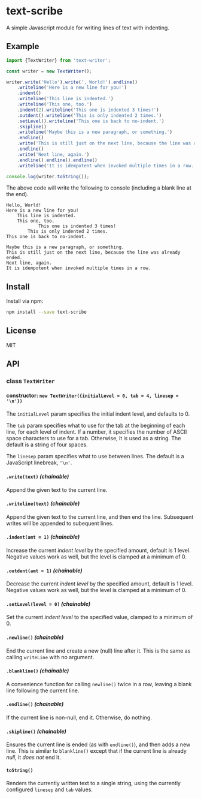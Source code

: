 # text-scribe

A simple Javascript module for writing lines of text with indenting.

## Example

```javascript
import {TextWriter} from 'text-writer';

const writer = new TextWriter();

writer.write('Hello').write(', World!').endline()
    .writeline('Here is a new line for you!')
    .indent()
    .writeline('This line is indented.')
    .writeline('This one, too.')
    .indent(2).writeline('This one is indented 3 times!')
    .outdent().writeline('This is only indented 2 times.')
    .setLevel().writeline('This one is back to no-indent.')
    .skipline()
    .writeline('Maybe this is a new paragraph, or something.')
    .endline()
    .write('This is still just on the next line, because the line was already ended.')
    .endline()
    .write('Next line, again.')
    .endline().endline().endline()
    .writeline('It is idempotent when invoked multiple times in a row.');

console.log(writer.toString());
```

The above code will write the following to console (including a blank line at the end).

```
Hello, World!
Here is a new line for you!
    This line is indented.
    This one, too.
            This one is indented 3 times!
        This is only indented 2 times.
This one is back to no-indent.

Maybe this is a new paragraph, or something.
This is still just on the next line, because the line was already ended.
Next line, again.
It is idempotent when invoked multiple times in a row.

```

## Install

Install via npm:

```bash
npm install --save text-scribe
```

## License

MIT

## API

### class `TextWriter`

#### constructor: `new TextWriter({initialLevel = 0, tab = 4, linesep = '\n'})`

The `initialLevel` param specifies the initial indent level, and defaults to 0.

The `tab` param specifies what to use for the tab at the beginning of each line,
for each level of indent. If a number, it specifies the number of ASCII space characters
to use for a tab. Otherwise, it is used as a string. The default is a string of four spaces.

The `linesep` param specifies what to use between lines. The default is a JavaScript linebreak,
`'\n'`.

#### `.write(text)` _(chainable)_

Append the given text to the current line.

#### `.writeline(text)` _(chainable)_

Append the given text to the current line, and then end the line. Subsequent writes
will be appended to subequent lines.

#### `.indent(amt = 1)` _(chainable)_

Increase the current _indent level_ by the specified amount, default is 1 level.
Negative values work as well, but the level is clamped at a minimum of 0.

#### `.outdent(amt = 1)` _(chainable)_

Decrease the current _indent level_ by the specified amount, default is 1 level.
Negative values work as well, but the level is clamped at a minimum of 0.

#### `.setLevel(level = 0)` _(chainable)_

Set the current _indent level_ to the specified value, clamped to a minimum of 0.

#### `.newline()` _(chainable)_

End the current line and create a new (null) line after it. This is the same as
calling `writeLine` with no argument.

#### `.blankline()` _(chainable)_

A convenience function for calling `newline()` twice in a row, leaving a blank
line following the current line.

#### `.endline()` _(chainable)_

If the current line is non-null, end it. Otherwise, do nothing.

#### `.skipline()` _(chainable)_

Ensures the current line is ended (as with `endline()`), and then adds a new line.
This is similar to `blankline()` except that if the current line is already _null_,
it _does not_ end it.

#### `toString()`

Renders the currently written text to a single string, using the currently configured
`linesep` and `tab` values.
